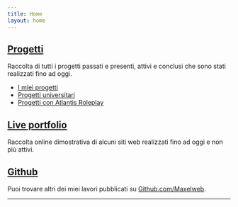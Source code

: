 ```yaml
---
title: Home
layout: home
---
```


## [Progetti](projects/)

Raccolta di tutti i progetti passati e presenti, attivi e conclusi che sono stati realizzati fino ad oggi.

- [I miei progetti](projects/my/) 
- [Progetti universitari](projects/uni/)
- [Progetti con Atlantis Roleplay](projects/acrp/)


## [Live portfolio](portfolio/)

Raccolta online dimostrativa di alcuni siti web realizzati fino ad oggi e non più attivi.


## [Github](http://git.marianosciacco.it)

Puoi trovare altri dei miei lavori pubblicati su [Github.com/Maxelweb](https://github.com/Maxelweb/).

---